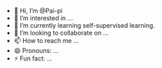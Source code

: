- 👋 Hi, I’m @Pai-pi
- 👀 I’m interested in ...
- 🌱 I’m currently learning self-supervised learning.
- 💞️ I’m looking to collaborate on ...
- 📫 How to reach me ...
- 😄 Pronouns: ...
- ⚡ Fun fact: ...

<!---
Pai-pi/Pai-pi is a ✨ special ✨ repository because its `README.md` (this file) appears on your GitHub profile.
You can click the Preview link to take a look at your changes.
--->
